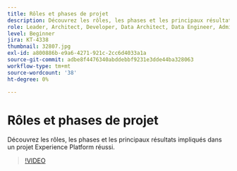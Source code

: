 ```yaml
---
title: Rôles et phases de projet
description: Découvrez les rôles, les phases et les principaux résultats impliqués dans un projet Experience Platform réussi.
role: Leader, Architect, Developer, Data Architect, Data Engineer, Admin, User
level: Beginner
jira: KT-4338
thumbnail: 32807.jpg
exl-id: a800886b-e9a6-4271-921c-2cc6d4033a1a
source-git-commit: adbe8f4476340abddebbf9231e3dde44ba328063
workflow-type: tm+mt
source-wordcount: '38'
ht-degree: 0%

---
```


# Rôles et phases de projet

Découvrez les rôles, les phases et les principaux résultats impliqués dans un projet Experience Platform réussi.

>[!VIDEO](https://video.tv.adobe.com/v/32807?quality=12&learn=on)


